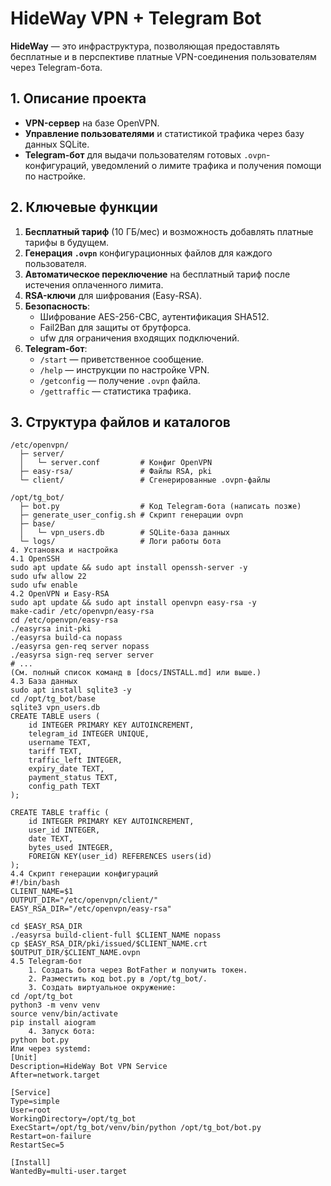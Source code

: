 # HideWay VPN + Telegram Bot

**HideWay** — это инфраструктура, позволяющая предоставлять бесплатные и в перспективе платные VPN-соединения пользователям через Telegram-бота.

## 1. Описание проекта

- **VPN-сервер** на базе OpenVPN.
- **Управление пользователями** и статистикой трафика через базу данных SQLite.
- **Telegram-бот** для выдачи пользователям готовых `.ovpn`-конфигураций, уведомлений о лимите трафика и получения помощи по настройке.

## 2. Ключевые функции

1. **Бесплатный тариф** (10 ГБ/мес) и возможность добавлять платные тарифы в будущем.
2. **Генерация `.ovpn`** конфигурационных файлов для каждого пользователя.
3. **Автоматическое переключение** на бесплатный тариф после истечения оплаченного лимита.
4. **RSA-ключи** для шифрования (Easy-RSA).
5. **Безопасность**:
   - Шифрование AES-256-CBC, аутентификация SHA512.
   - Fail2Ban для защиты от брутфорса.
   - ufw для ограничения входящих подключений.
6. **Telegram-бот**:
   - `/start` — приветственное сообщение.
   - `/help` — инструкции по настройке VPN.
   - `/getconfig` — получение `.ovpn` файла.
   - `/gettraffic` — статистика трафика.

## 3. Структура файлов и каталогов

```plaintext
/etc/openvpn/
  ├─ server/
  │   └─ server.conf         # Конфиг OpenVPN
  ├─ easy-rsa/               # Файлы RSA, pki
  └─ client/                 # Сгенерированные .ovpn-файлы

/opt/tg_bot/
  ├─ bot.py                  # Код Telegram-бота (написать позже)
  ├─ generate_user_config.sh # Скрипт генерации ovpn
  ├─ base/
  │   └─ vpn_users.db        # SQLite-база данных
  └─ logs/                   # Логи работы бота
4. Установка и настройка
4.1 OpenSSH
sudo apt update && sudo apt install openssh-server -y
sudo ufw allow 22
sudo ufw enable
4.2 OpenVPN и Easy-RSA
sudo apt update && sudo apt install openvpn easy-rsa -y
make-cadir /etc/openvpn/easy-rsa
cd /etc/openvpn/easy-rsa
./easyrsa init-pki
./easyrsa build-ca nopass
./easyrsa gen-req server nopass
./easyrsa sign-req server server
# ...
(См. полный список команд в [docs/INSTALL.md] или выше.)
4.3 База данных
sudo apt install sqlite3 -y
cd /opt/tg_bot/base
sqlite3 vpn_users.db
CREATE TABLE users (
    id INTEGER PRIMARY KEY AUTOINCREMENT,
    telegram_id INTEGER UNIQUE,
    username TEXT,
    tariff TEXT,
    traffic_left INTEGER,
    expiry_date TEXT,
    payment_status TEXT,
    config_path TEXT
);

CREATE TABLE traffic (
    id INTEGER PRIMARY KEY AUTOINCREMENT,
    user_id INTEGER,
    date TEXT,
    bytes_used INTEGER,
    FOREIGN KEY(user_id) REFERENCES users(id)
);
4.4 Скрипт генерации конфигураций
#!/bin/bash
CLIENT_NAME=$1
OUTPUT_DIR="/etc/openvpn/client/"
EASY_RSA_DIR="/etc/openvpn/easy-rsa"

cd $EASY_RSA_DIR
./easyrsa build-client-full $CLIENT_NAME nopass
cp $EASY_RSA_DIR/pki/issued/$CLIENT_NAME.crt $OUTPUT_DIR/$CLIENT_NAME.ovpn
4.5 Telegram-бот
    1. Создать бота через BotFather и получить токен. 
    2. Разместить код bot.py в /opt/tg_bot/. 
    3. Создать виртуальное окружение: 
cd /opt/tg_bot
python3 -m venv venv
source venv/bin/activate
pip install aiogram
    4. Запуск бота: 
python bot.py
Или через systemd: 
[Unit]
Description=HideWay Bot VPN Service
After=network.target

[Service]
Type=simple
User=root
WorkingDirectory=/opt/tg_bot
ExecStart=/opt/tg_bot/venv/bin/python /opt/tg_bot/bot.py
Restart=on-failure
RestartSec=5

[Install]
WantedBy=multi-user.target